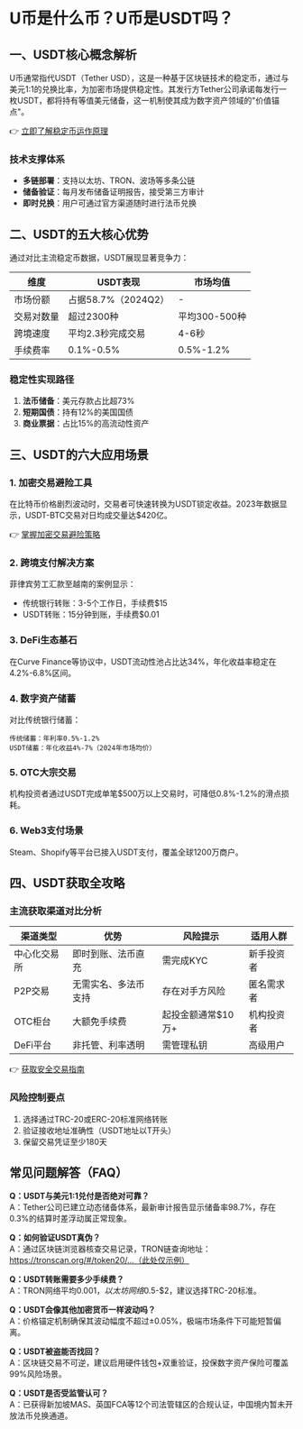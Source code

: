 # U币是什么币？U币是USDT吗？

## 一、USDT核心概念解析  
U币通常指代USDT（Tether USD），这是一种基于区块链技术的稳定币，通过与美元1:1的兑换比率，为加密市场提供稳定性。其发行方Tether公司承诺每发行一枚USDT，都将持有等值美元储备，这一机制使其成为数字资产领域的"价值锚点"。

👉 [立即了解稳定币运作原理](https://bit.ly/okx_welcome)  

### 技术支撑体系  
- **多链部署**：支持以太坊、TRON、波场等多条公链  
- **储备验证**：每月发布储备证明报告，接受第三方审计  
- **即时兑换**：用户可通过官方渠道随时进行法币兑换  

## 二、USDT的五大核心优势  
通过对比主流稳定币数据，USDT展现显著竞争力：  

| 维度       | USDT表现              | 市场均值         |
|------------|-----------------------|------------------|
| 市场份额   | 占据58.7%（2024Q2）  | -                |
| 交易对数量 | 超过2300种            | 平均300-500种    |
| 跨境速度   | 平均2.3秒完成交易     | 4-6秒            |
| 手续费率   | 0.1%-0.5%             | 0.5%-1.2%        |

### 稳定性实现路径  
1. **法币储备**：美元存款占比超73%  
2. **短期国债**：持有12%的美国国债  
3. **商业票据**：占比15%的高流动性资产  

## 三、USDT的六大应用场景  
### 1. 加密交易避险工具  
在比特币价格剧烈波动时，交易者可快速转换为USDT锁定收益。2023年数据显示，USDT-BTC交易对日均成交量达$420亿。

👉 [掌握加密交易避险策略](https://bit.ly/okx_welcome)  

### 2. 跨境支付解决方案  
菲律宾劳工汇款至越南的案例显示：  
- 传统银行转账：3-5个工作日，手续费$15  
- USDT转账：15分钟到账，手续费$0.01  

### 3. DeFi生态基石  
在Curve Finance等协议中，USDT流动性池占比达34%，年化收益率稳定在4.2%-6.8%区间。

### 4. 数字资产储蓄  
对比传统银行储蓄：  
```text
传统储蓄：年利率0.5%-1.2%  
USDT储蓄：年化收益4%-7%（2024年市场均价）
```

### 5. OTC大宗交易  
机构投资者通过USDT完成单笔$500万以上交易时，可降低0.8%-1.2%的滑点损耗。

### 6. Web3支付场景  
Steam、Shopify等平台已接入USDT支付，覆盖全球1200万商户。

## 四、USDT获取全攻略  
### 主流获取渠道对比分析  

| 渠道类型   | 优势                  | 风险提示               | 适用人群         |
|------------|-----------------------|------------------------|------------------|
| 中心化交易所 | 即时到账、法币直充    | 需完成KYC              | 新手投资者       |
| P2P交易    | 无需实名、多法币支持  | 存在对手方风险          | 匿名需求者       |
| OTC柜台    | 大额免手续费          | 起投金额通常$10万+      | 机构投资者       |
| DeFi平台   | 非托管、利率透明      | 需管理私钥              | 高级用户         |

👉 [获取安全交易指南](https://bit.ly/okx_welcome)  

### 风险控制要点  
1. 选择通过TRC-20或ERC-20标准网络转账  
2. 验证接收地址准确性（USDT地址以T开头）  
3. 保留交易凭证至少180天  

## 常见问题解答（FAQ）  

**Q：USDT与美元1:1兑付是否绝对可靠？**  
A：Tether公司已建立动态储备体系，最新审计报告显示储备率98.7%，存在0.3%的结算时差浮动属正常现象。

**Q：如何验证USDT真伪？**  
A：通过区块链浏览器核查交易记录，TRON链查询地址：https://tronscan.org/#/token20/...（此处仅示例）

**Q：USDT转账需要多少手续费？**  
A：TRON网络平均$0.001，以太坊网络$0.5-$2，建议选择TRC-20标准。

**Q：USDT会像其他加密货币一样波动吗？**  
A：价格锚定机制确保其波动幅度不超过±0.05%，极端市场条件下可能短暂偏离。

**Q：USDT被盗能否找回？**  
A：区块链交易不可逆，建议启用硬件钱包+双重验证，投保数字资产保险可覆盖99%风险场景。

**Q：USDT是否受监管认可？**  
A：已获得新加坡MAS、英国FCA等12个司法管辖区的合规认证，中国境内暂未开放法币兑换通道。